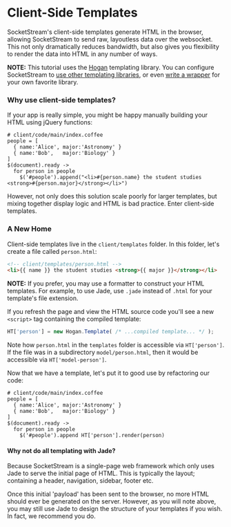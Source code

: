 # Client-Side Templates

SocketStream's client-side templates generate HTML in the browser, allowing SocketStream to send raw, layoutless data over the websocket. This not only dramatically reduces bandwidth, but also gives you flexibility to render the data into HTML in any number of ways.

**NOTE:** This tutorial uses the [Hogan](http://twitter.github.com/hogan.js/) templating library. You can configure SocketStream to [use other templating libraries](#), or even [write a wrapper](#) for your own favorite library.


### Why use client-side templates?

If your app is really simple, you might be happy manually building your HTML using jQuery functions:

``` coffee-script
# client/code/main/index.coffee
people = [
  { name:'Alice', major:'Astronomy' }
  { name:'Bob',   major:'Biology' }
]
$(document).ready ->
  for person in people
    $('#people').append("<li>#{person.name} the student studies <strong>#{person.major}</strong></li>")
```

However, not only does this solution scale poorly for larger templates, but mixing together display logic and HTML is bad practice. Enter client-side templates.


### A New Home

Client-side templates live in the `client/templates` folder. In this folder, let's create a file called `person.html`:

``` html
<!-- client/templates/person.html -->
<li>{{ name }} the student studies <strong>{{ major }}</strong></li>
```

**NOTE:** If you prefer, you may use a formatter to construct your HTML templates. For example, to use Jade, use `.jade` instead of `.html` for your template's file extension.

If you refresh the page and view the HTML source code you'll see a new `<script>` tag containing the compiled template:

``` javascript
HT['person'] = new Hogan.Template( /* ...compiled template... */ );
```

Note how `person.html` in the `templates` folder is accessible via `HT['person']`. If the file was in a subdirectory `model/person.html`, then it would be accessible via `HT['model-person']`.

Now that we have a template, let's put it to good use by refactoring our code:

``` coffee-script
# client/code/main/index.coffee
people = [
  { name:'Alice', major:'Astronomy' }
  { name:'Bob',   major:'Biology' }
]
$(document).ready ->
  for person in people
    $('#people').append HT['person'].render(person)
```



#### Why not do all templating with Jade?

Because SocketStream is a single-page web framework which only uses Jade to serve the initial page of HTML. This is typically the layout; containing a header, navigation, sidebar, footer etc.

Once this initial 'payload' has been sent to the browser, no more HTML should ever be generated on the server. However, as you will note above, you may still use Jade to design the structure of your templates if you wish. In fact, we recommend you do.

